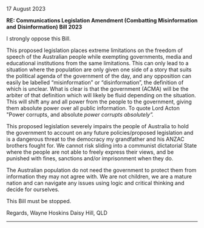 17 August 2023

**RE: Communications Legislation Amendment (Combatting Misinformation and**
**Disinformation) Bill 2023**

I strongly oppose this Bill.

This proposed legislation places extreme limitations on the freedom of speech of the
Australian people while exempting governments, media and educational institutions
from the same limitations. This can only lead to a situation where the population are
only given one side of a story that suits the political agenda of the government of the
day, and any opposition can easily be labelled “misinformation” or “disinformation”,
the definition of which is unclear. What is clear is that the government (ACMA) will be
the arbiter of that definition which will likely be fluid depending on the situation. This
will shift any and all power from the people to the government, giving them absolute
power over all public information. To quote Lord Acton "Power corrupts, and absolute
_power corrupts absolutely”._

This proposed legislation severely impairs the people of Australia to hold the
government to account on any future policies/proposed legislation and is a
dangerous threat to the democracy my grandfather and his ANZAC brothers fought
for. We cannot risk sliding into a communist dictatorial State where the people are
not able to freely express their views, and be punished with fines, sanctions and/or
imprisonment when they do.

The Australian population do not need the government to protect them from
information they may not agree with. We are not children, we are a mature nation
and can navigate any issues using logic and critical thinking and decide for
ourselves.

This Bill must be stopped.

Regards,
Wayne Hoskins Daisy Hill, QLD


-----

